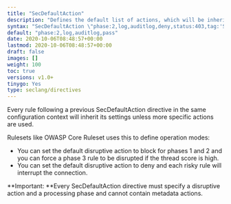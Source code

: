 ```yaml
---
title: "SecDefaultAction"
description: "Defines the default list of actions, which will be inherited by the rules in the same configuration context."
syntax: "SecDefaultAction \"phase:2,log,auditlog,deny,status:403,tag:'SLA 24/7'\""
default: "phase:2,log,auditlog,pass"
date: 2020-10-06T08:48:57+00:00
lastmod: 2020-10-06T08:48:57+00:00
draft: false
images: []
weight: 100
toc: true
versions: v1.0+
tinygo: Yes
type: seclang/directives
---
```


Every rule following a previous SecDefaultAction directive in the same configuration context will inherit its settings unless more specific actions are used. 

Rulesets like OWASP Core Ruleset uses this to define operation modes:
- You can set the default disruptive action to block for phases 1 and 2 and you can force a phase 3 rule to be disrupted if the thread score is high.
- You can set the default disruptive action to deny and each risky rule will interrupt the connection.

**Important: **Every SecDefaultAction directive must specify a disruptive action and a processing phase and cannot contain metadata actions.


